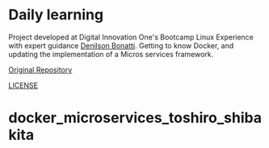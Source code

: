 # Daily learning

Project developed at Digital Innovation One's Bootcamp Linux Experience with expert guidance [Denilson Bonatti](https://github.com/denilsonbonatti "Denilson Bonatti"). Getting to know Docker, and updating the implementation of a Micros services framework.

[Original Repository](https://github.com/denilsonbonatti/toshiro-shibakita "Original Repository")

[LICENSE](./LICENSE)
# docker_microservices_toshiro_shibakita
